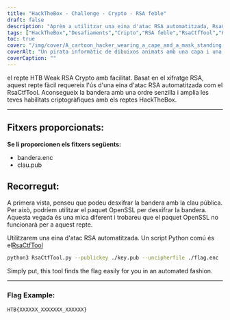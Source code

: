 ```yaml
---
title: "HackTheBox - Challenge - Crypto - RSA feble"
draft: false
description: "Aprèn a utilitzar una eina d'atac RSA automatitzada, RsaCtfTool, per resoldre fàcilment el repte HackTheBox Weak RSA Crypto".
tags: ["HackTheBox","Desafiaments","Cripto","RSA feble","RsaCtfTool","HTB Weak RSA Crypto","Repte fàcil","Xifrat RSA","flag.enc", "key.pub", "Paquet OpenSSL","eina d'atac RSA automatitzada","script Python","RsaCtfTool","python3","clau pública","desxifrar fitxer","Exemple de bandera"]
toc: true
cover: "/img/cover/A_cartoon_hacker_wearing_a_cape_and_a_mask_standing.png"
coverAlt: "Un pirata informàtic de dibuixos animats amb una capa i una màscara, dempeus davant d'una porta de la volta amb el logotip de HTB i sostenint una eina (com una clau anglesa o un tornavís) amb un fons verd que simbolitza l'èxit i la bandera en una bafarada. per sobre del seu cap".
coverCaption: ""
---
```

 el repte HTB Weak RSA Crypto amb facilitat. Basat en el xifratge RSA, aquest repte fàcil requereix l'ús d'una eina d'atac RSA automatitzada com el RsaCtfTool. Aconsegueix la bandera amb una ordre senzilla i amplia les teves habilitats criptogràfiques amb els reptes HackTheBox.

______

## Fitxers proporcionats:

**Se li proporcionen els fitxers següents:**
- bandera.enc
- clau.pub

## Recorregut:

A primera vista, penseu que podeu desxifrar la bandera amb la clau pública.
Per això, podríem utilitzar el paquet OpenSSL per desxifrar la bandera.
Aquesta vegada és una mica diferent i trobareu que el paquet OpenSSL no funcionarà per a aquest repte.

Utilitzarem una eina d'atac RSA automatitzada. Un script Python comú és el[RsaCtfTool](https://github.com/Ganapati/RsaCtfTool)

```bash
python3 RsaCtfTool.py --publickey ./key.pub --uncipherfile ./flag.enc 
```
  
Simply put, this tool finds the flag easily for you in an automated fashion.

______

### Flag Example:
```
HTB{XXXXXX_XXXXXXX_XXXXXX}
```
